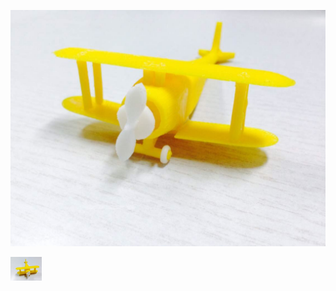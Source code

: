 <img src="https://github.com/JessieJingxuGao/3D-Printing-Aircraft-Model/blob/master/WechatIMG2.jpeg" alt="Drawing" 
/>


<img src="https://github.com/JessieJingxuGao/3D-Printing-Aircraft-Model/blob/master/WechatIMG1.jpeg" alt="Drawing" style="width: 50px;"/>

